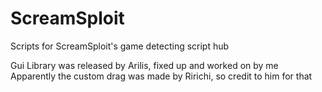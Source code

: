 # ScreamSploit

Scripts for ScreamSploit's game detecting script hub

Gui Library was released by Arilis, fixed up and worked on by me
Apparently the custom drag was made by Ririchi, so credit to him for that